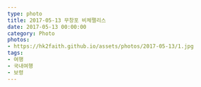```yaml
---
type: photo
title: 2017-05-13 무창포 비체팰리스
date: 2017-05-13 00:00:00
category: Photo
photos:
- https://hk2faith.github.io/assets/photos/2017-05-13/1.jpg
tags:
- 여행
- 국내여행
- 보령
---
```

